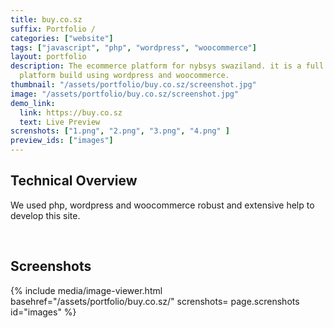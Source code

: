 ```yaml
---
title: buy.co.sz
suffix: Portfolio / 
categories: ["website"]
tags: ["javascript", "php", "wordpress", "woocommerce"]
layout: portfolio
description: The ecommerce platform for nybsys swaziland. it is a full e-commerce
  platform build using wordpress and woocommerce.
thumbnail: "/assets/portfolio/buy.co.sz/screenshot.jpg"
image: "/assets/portfolio/buy.co.sz/screenshot.jpg"
demo_link:
  link: https://buy.co.sz
  text: Live Preview
screnshots: ["1.png", "2.png", "3.png", "4.png" ]
preview_ids: ["images"]
---
```


## Technical Overview

We used php, wordpress and woocommerce robust and extensive help to develop this site.

<br />

## Screenshots

{% 
  include media/image-viewer.html 
  basehref="/assets/portfolio/buy.co.sz/" 
  screnshots= page.screnshots
  id="images" 
%}

